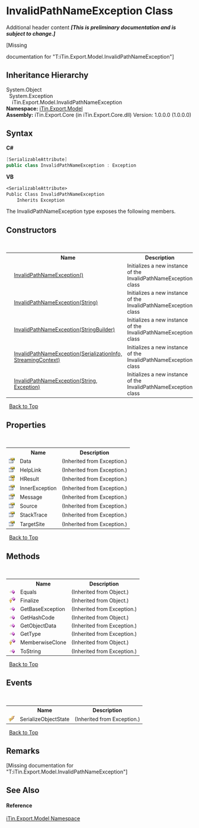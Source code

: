 # InvalidPathNameException Class
Additional header content _**\[This is preliminary documentation and is subject to change.\]**_

\[Missing <summary> documentation for "T:iTin.Export.Model.InvalidPathNameException"\]


## Inheritance Hierarchy
System.Object<br />&nbsp;&nbsp;System.Exception<br />&nbsp;&nbsp;&nbsp;&nbsp;iTin.Export.Model.InvalidPathNameException<br />
**Namespace:**&nbsp;<a href="ef57ffcc-e95e-b212-5a46-9aa6f5a3511f">iTin.Export.Model</a><br />**Assembly:**&nbsp;iTin.Export.Core (in iTin.Export.Core.dll) Version: 1.0.0.0 (1.0.0.0)

## Syntax

**C#**<br />
``` C#
[SerializableAttribute]
public class InvalidPathNameException : Exception
```

**VB**<br />
``` VB
<SerializableAttribute>
Public Class InvalidPathNameException
	Inherits Exception
```

The InvalidPathNameException type exposes the following members.


## Constructors
&nbsp;<table><tr><th></th><th>Name</th><th>Description</th></tr><tr><td>![Public method](media/pubmethod.gif "Public method")</td><td><a href="37d76037-ca30-7392-9beb-dd7b0570314d">InvalidPathNameException()</a></td><td>
Initializes a new instance of the InvalidPathNameException class</td></tr><tr><td>![Public method](media/pubmethod.gif "Public method")</td><td><a href="db0be4a6-f097-943f-c3c6-8749fc61f11d">InvalidPathNameException(String)</a></td><td>
Initializes a new instance of the InvalidPathNameException class</td></tr><tr><td>![Public method](media/pubmethod.gif "Public method")</td><td><a href="77cb2e71-9922-f053-4217-643ce8cc6d7a">InvalidPathNameException(StringBuilder)</a></td><td>
Initializes a new instance of the InvalidPathNameException class</td></tr><tr><td>![Protected method](media/protmethod.gif "Protected method")</td><td><a href="e8c0ee67-3d90-e4be-ad91-e3badd7846b6">InvalidPathNameException(SerializationInfo, StreamingContext)</a></td><td>
Initializes a new instance of the InvalidPathNameException class</td></tr><tr><td>![Public method](media/pubmethod.gif "Public method")</td><td><a href="a2b005c2-4354-1176-06cb-51144bf5d4c4">InvalidPathNameException(String, Exception)</a></td><td>
Initializes a new instance of the InvalidPathNameException class</td></tr></table>&nbsp;
<a href="#invalidpathnameexception-class">Back to Top</a>

## Properties
&nbsp;<table><tr><th></th><th>Name</th><th>Description</th></tr><tr><td>![Public property](media/pubproperty.gif "Public property")</td><td>Data</td><td> (Inherited from Exception.)</td></tr><tr><td>![Public property](media/pubproperty.gif "Public property")</td><td>HelpLink</td><td> (Inherited from Exception.)</td></tr><tr><td>![Protected property](media/protproperty.gif "Protected property")</td><td>HResult</td><td> (Inherited from Exception.)</td></tr><tr><td>![Public property](media/pubproperty.gif "Public property")</td><td>InnerException</td><td> (Inherited from Exception.)</td></tr><tr><td>![Public property](media/pubproperty.gif "Public property")</td><td>Message</td><td> (Inherited from Exception.)</td></tr><tr><td>![Public property](media/pubproperty.gif "Public property")</td><td>Source</td><td> (Inherited from Exception.)</td></tr><tr><td>![Public property](media/pubproperty.gif "Public property")</td><td>StackTrace</td><td> (Inherited from Exception.)</td></tr><tr><td>![Public property](media/pubproperty.gif "Public property")</td><td>TargetSite</td><td> (Inherited from Exception.)</td></tr></table>&nbsp;
<a href="#invalidpathnameexception-class">Back to Top</a>

## Methods
&nbsp;<table><tr><th></th><th>Name</th><th>Description</th></tr><tr><td>![Public method](media/pubmethod.gif "Public method")</td><td>Equals</td><td> (Inherited from Object.)</td></tr><tr><td>![Protected method](media/protmethod.gif "Protected method")</td><td>Finalize</td><td> (Inherited from Object.)</td></tr><tr><td>![Public method](media/pubmethod.gif "Public method")</td><td>GetBaseException</td><td> (Inherited from Exception.)</td></tr><tr><td>![Public method](media/pubmethod.gif "Public method")</td><td>GetHashCode</td><td> (Inherited from Object.)</td></tr><tr><td>![Public method](media/pubmethod.gif "Public method")</td><td>GetObjectData</td><td> (Inherited from Exception.)</td></tr><tr><td>![Public method](media/pubmethod.gif "Public method")</td><td>GetType</td><td> (Inherited from Exception.)</td></tr><tr><td>![Protected method](media/protmethod.gif "Protected method")</td><td>MemberwiseClone</td><td> (Inherited from Object.)</td></tr><tr><td>![Public method](media/pubmethod.gif "Public method")</td><td>ToString</td><td> (Inherited from Exception.)</td></tr></table>&nbsp;
<a href="#invalidpathnameexception-class">Back to Top</a>

## Events
&nbsp;<table><tr><th></th><th>Name</th><th>Description</th></tr><tr><td>![Protected event](media/protevent.gif "Protected event")</td><td>SerializeObjectState</td><td> (Inherited from Exception.)</td></tr></table>&nbsp;
<a href="#invalidpathnameexception-class">Back to Top</a>

## Remarks
\[Missing <remarks> documentation for "T:iTin.Export.Model.InvalidPathNameException"\]

## See Also


#### Reference
<a href="ef57ffcc-e95e-b212-5a46-9aa6f5a3511f">iTin.Export.Model Namespace</a><br />